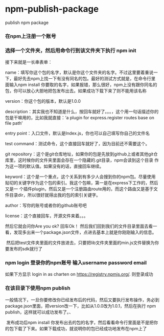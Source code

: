 # npm-publish-package
publish npm package

### 在npm上注册一个账号

### 选择一个文件夹，然后用命令行到该文件夹下执行 npm init

  接下来就是一长串表单：

  name：填写你这个包的名字，默认是你这个文件夹的名字。不过这里要着重说一下，最好先去npm上找一下有没有同名的包。最好的测试方式就是，在命令行里面输入npm install 你要取的名字，如果报错，那么很好，npm上没有跟你同名的包，你可以放心大胆地把包发布出去。如果成功下载下来了则不能用该名称

  version：你这个包的版本，默认是1.0.0

  description：其实我也不知道是什么，按回车就好了。。。，这个用一句话描述你的包是干嘛用的，比如我就直接：‘a plugin for express.register routes                base on file path’

  entry point：入口文件，默认是Index.js，你也可以自己填写你自己的文件名

  test command：测试命令，这个直接回车就好了，因为目前还不需要这个。

  git repository：这个是git仓库地址，如果你的包是先放到github上或者其他git仓库里，这时候你的文件夹里面会存在一个隐藏的.git目录，npm会读到这个目录                  作为这一项的默认值。如果没有的话，直接回车继续。

  keyword：这个是一个重点，这个关系到有多少人会搜到你的npm包。尽量使用贴切的关键字作为这个包的索引。我这个包嘛，第一是在express下工作的，然后又是一           个插件plugin，然后又是一个注册路由route用的，而这个路由又是基于文件目录dir，所以很好就得出我的包的索引关键字。

  author：写你的账号或者你的github账号吧

  license：这个直接回车，开源文件来着。。。

  然后它就会问你Are you ok?
  回车Ok！
  然后我们回到我们的文件目录里面去看一看，发现多出来一个package.json文件，点进去基本上就是你刚刚输入的信息。
  
  然后把test文件夹里面的文件放进去，只要把lib文件夹里面的min.js文件替换为你要发布的sdk就行了
  
  ### npm login 登录你的npm账号 输入username password email
  
  如果下方显示 login in as charten on https://registry.npmjs.org/. 则登录成功

  ### 在该目录下使用npm publish
  
  一般情况下，一旦你要修改你已经发布后的代码，然后又要执行发布操作，务必到package.json里面，把version改一下，比如从1.0.0改为1.0.1，然后在执行     npm publish，这样就可以成功发布了。、
  
  发布成功后npm install 你发布出去的包的名字，然后看看命令行里面是不是把你的包下载了下来。如果下载成功，就说明你的包已经成功地发布在npm上了


